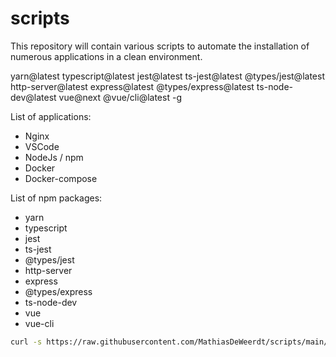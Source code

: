 # scripts

This repository will contain various scripts to automate the installation of numerous applications in a clean environment.

yarn@latest typescript@latest jest@latest ts-jest@latest @types/jest@latest http-server@latest express@latest @types/express@latest ts-node-dev@latest vue@next @vue/cli@latest -g

List of applications:

- Nginx
- VSCode
- NodeJs / npm
- Docker
- Docker-compose

List of npm packages:

- yarn
- typescript
- jest
- ts-jest
- @types/jest
- http-server
- express
- @types/express
- ts-node-dev
- vue
- vue-cli

```bash
curl -s https://raw.githubusercontent.com/MathiasDeWeerdt/scripts/main/install_all.sh | bash -E
```

